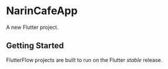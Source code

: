 # NarinCafeApp

A new Flutter project.

## Getting Started

FlutterFlow projects are built to run on the Flutter _stable_ release.
